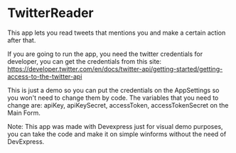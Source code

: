 # TwitterReader
This app lets you read tweets that mentions you and make a certain action after that.

If you are going to run the app, you need the twitter credentials for developer, you can get the credentials from this site:
https://developer.twitter.com/en/docs/twitter-api/getting-started/getting-access-to-the-twitter-api

This is just a demo so you can put the credentials on the AppSettings so you won't need to change them by code.
The variables that you need to change are: apiKey, apiKeySecret, accessToken, accessTokenSecret on the Main Form.

Note: This app was made with Devexpress just for visual demo purposes, you can take the code and make it on simple winforms without the need of DevExpress.
